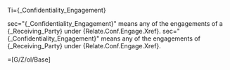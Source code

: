 Ti={_Confidentiality_Engagement}

sec="{_Confidentiality_Engagement}" means any of the engagements of a {_Receiving_Party} under {Relate.Conf.Engage.Xref}.
sec="{_Confidentiality_Engagement}" means any of the engagements of {_Receiving_Party} under {Relate.Conf.Engage.Xref}.

=[G/Z/ol/Base]
